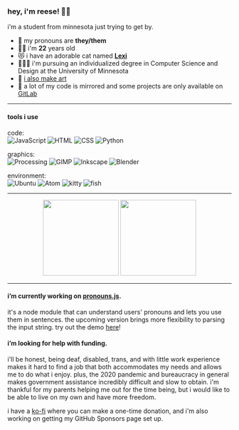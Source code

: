 ### hey, i'm reese! 🐑🌈

i'm a student from minnesota just trying to get by.

- 📛 my pronouns are **they/them**
- 🧙🏻 i'm **22** years old
- 😻 i have an adorable cat named **[Lexi](lexi.jpg)**
- 🧑🏻‍🎓 i'm pursuing an individualized degree in Computer Science and Design at the University of Minnesota
- 🎨 [i also make art](https://tumblr.ovine.xyz)
- 🦊 a lot of my code is mirrored and some projects are only available on [GitLab](https://gitlab.com/katacarbix)

---

#### tools i use

code:  
![JavaScript](https://img.shields.io/badge/-JavaScript-ff4d66?style=flat&logo=node.js&logoColor=white) ![HTML](https://img.shields.io/badge/-HTML-ff4db8?style=flat&logo=HTML5&logoColor=white) ![CSS](https://img.shields.io/badge/-CSS-ae54ff?style=flat&logo=CSS3&logoColor=white) ![Python](https://img.shields.io/badge/-Python-4eaff2?style=flat&logo=python&logoColor=white)

graphics:  
![Processing](https://img.shields.io/badge/-Processing-ff4d66?style=flat) ![GIMP](https://img.shields.io/badge/-GIMP-ff4db8?style=flat&logo=gimp&logoColor=white) ![Inkscape](https://img.shields.io/badge/-Inkscape-ae54ff?style=flat&logo=inkscape&logoColor=white) ![Blender](https://img.shields.io/badge/-Blender-4eaff2?style=flat&logo=blender&logoColor=white)

environment:  
![Ubuntu](https://img.shields.io/badge/-Ubuntu-ff4d66?style=flat&logo=ubuntu&logoColor=white) ![Atom](https://img.shields.io/badge/-Atom-ff4db8?style=flat&logo=atom&logoColor=white) ![kitty](https://img.shields.io/badge/-kitty-ae54ff?style=flat) ![fish](https://img.shields.io/badge/-fish-4eaff2?style=flat)

---

<p align="center">
  <img height="170em" src="https://github-readme-stats.vercel.app/api?username=katacarbix&theme=dracula&show_icons=true&count_private=true&include_all_commits=true" />
  <img height="170em" src="https://github-readme-stats.vercel.app/api/top-langs/?username=katacarbix&theme=dracula&layout=compact&hide=css" />
</p>

---

#### i’m currently working on **[pronouns.js](/katacarbix/pronouns.js)**.
it's a node module that can understand users' pronouns and lets you use them in sentences. the upcoming version brings more flexibility to parsing the input string. try out the demo [here](https://katacarbix.github.io/pronouns.js/demo/index.html)!

#### i’m looking for help with funding.
i'll be honest, being deaf, disabled, trans, and with little work experience makes it hard to find a job that both accommodates my needs and allows me to do what i enjoy. plus, the 2020 pandemic and bureaucracy in general makes government assistance incredibly difficult and slow to obtain. i'm thankful for my parents helping me out for the time being, but i would like to be able to live on my own and have more freedom.

i have a [ko-fi](https://ko-fi.com/reeseovine) where you can make a one-time donation, and i'm also working on getting my GitHub Sponsors page set up.
